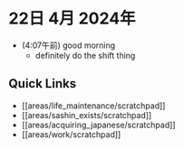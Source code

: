 # 22日 4月 2024年
- (4:07午前) good morning
  - definitely do the shift thing
 



## Quick Links
- [[areas/life_maintenance/scratchpad]]
- [[areas/sashin_exists/scratchpad]]
- [[areas/acquiring_japanese/scratchpad]]
- [[areas/work/scratchpad]]
